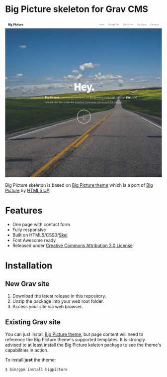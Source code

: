 # Big Picture skeleton for Grav CMS

![Big Picture skeleton screenshot](screenshot.jpg)

Big Picture skeleton is based on [Big Picture theme](https://github.com/tranduyhung/grav-theme-big-picture) which is a port of [Big Picture](http://html5up.net/big-picture) by [HTML5 UP](http://html5up.net/).

# Features

* One page with contact form
* Fully responsive
* Built on HTML5/CSS3/[Skel](https://github.com/n33/skel)
* Font Awesome ready
* Released under [Creative Commons Attribution 3.0 License](http://html5up.net/license)

# Installation

## New Grav site

1. Download the latest release in this repository.
2. Unzip the package into your web root folder.
3. Access your site via web browser.

## Existing Grav site

You can just  install [Big Picture theme](https://github.com/tranduyhung/grav-theme-big-picture), but page content will need to reference the Big Picture theme's supported templates. It is strongly advised to at least install the Big Picture keleton package to see the theme's capabilities in action.

To install  **just** the theme:

```
$ bin/gpm install bigpicture
```

